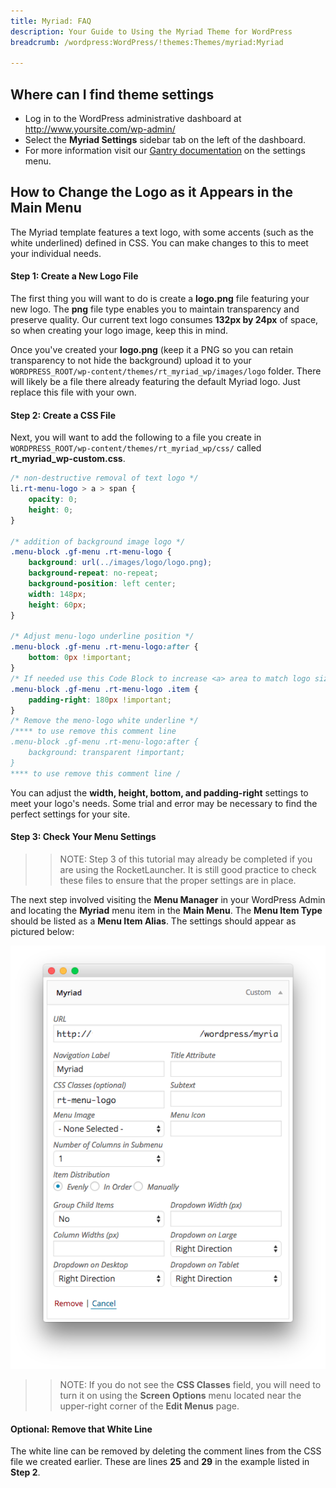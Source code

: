 ```yaml
---
title: Myriad: FAQ
description: Your Guide to Using the Myriad Theme for WordPress
breadcrumb: /wordpress:WordPress/!themes:Themes/myriad:Myriad

---
```


Where can I find theme settings
-----
* Log in to the WordPress administrative dashboard at http://www.yoursite.com/wp-admin/
* Select the **Myriad Settings** sidebar tab on the left of the dashboard.
* For more information visit our [Gantry documentation](http://gantry-framework.org/documentation/wordpress/configure/) on the settings menu.

How to Change the Logo as it Appears in the Main Menu
-----

The Myriad template features a text logo, with some accents (such as the white underlined) defined in CSS. You can make changes to this to meet your individual needs.

#### Step 1: Create a New Logo File

The first thing you will want to do is create a **logo.png** file featuring your new logo. The **png** file type enables you to maintain transparency and preserve quality. Our current text logo consumes **132px by 24px** of space, so when creating your logo image, keep this in mind.

Once you've created your **logo.png** (keep it a PNG so you can retain transparency to not hide the background) upload it to your `WORDPRESS_ROOT/wp-content/themes/rt_myriad_wp/images/logo` folder. There will likely be a file there already featuring the default Myriad logo. Just replace this file with your own.

#### Step 2: Create a CSS File

Next, you will want to add the following to a file you create in `WORDPRESS_ROOT/wp-content/themes/rt_myriad_wp/css/` called **rt_myriad_wp-custom.css**.

~~~ .css
/* non-destructive removal of text logo */
li.rt-menu-logo > a > span {
    opacity: 0;
    height: 0;
}
 
/* addition of background image logo */
.menu-block .gf-menu .rt-menu-logo {
    background: url(../images/logo/logo.png);
    background-repeat: no-repeat;
    background-position: left center;
    width: 148px;
    height: 60px;
}
 
/* Adjust menu-logo underline position */
.menu-block .gf-menu .rt-menu-logo:after {
    bottom: 0px !important;
}
/* If needed use this Code Block to increase <a> area to match logo size*/
.menu-block .gf-menu .rt-menu-logo .item {
    padding-right: 180px !important;
}
/* Remove the meno-logo white underline */
/**** to use remove this comment line
.menu-block .gf-menu .rt-menu-logo:after {
    background: transparent !important;
}
**** to use remove this comment line /
~~~

You can adjust the **width, height, bottom, and padding-right** settings to meet your logo's needs. Some trial and error may be necessary to find the perfect settings for your site.

#### Step 3: Check Your Menu Settings

>> NOTE: Step 3 of this tutorial may already be completed if you are using the RocketLauncher. It is still good practice to check these files to ensure that the proper settings are in place.

The next step involved visiting the **Menu Manager** in your WordPress Admin and locating the **Myriad** menu item in the **Main Menu**. The **Menu Item Type** should be listed as a **Menu Item Alias**. The settings should appear as pictured below:

![](assets/faqimage_1.png)

>> NOTE: If you do not see the **CSS Classes** field, you will need to turn it on using the **Screen Options** menu located near the upper-right corner of the **Edit Menus** page.

#### Optional: Remove that White Line

The white line can be removed by deleting the comment lines from the CSS file we created earlier. These are lines **25** and **29** in the example listed in **Step 2**.